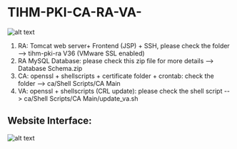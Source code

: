 # TIHM-PKI-CA-RA-VA-

![alt text](https://github.com/salaheddin-darwish/TIHM-PKI-CA-RA-VA-/blob/master/Images/Screen%20Shot%202017-03-10%20at%2018.02.03.png?raw=true)

<ol type="1">
  <li>RA: Tomcat web server+ Frontend (JSP) + SSH, please check the folder --> tihm-pki-ra V36 (VMware SSL enabled) </li> 
  <li>RA MySQL Database: please check this zip file for more details --> Database Schema.zip</li>
  <li>CA: openssl + shellscripts + certificate folder + crontab: check the folder --> ca/Shell Scripts/CA Main</li>
  <li>VA: openssl + shellscripts (CRL update): please check the shell script --> ca/Shell Scripts/CA Main/update_va.sh</li>
 </ol>
 
## Website Interface: 
 ![alt text](https://github.com/salaheddin-darwish/TIHM-PKI-CA-RA-VA-/blob/master/Images/Main%20Page%20with%20user.jpg?raw=true)

